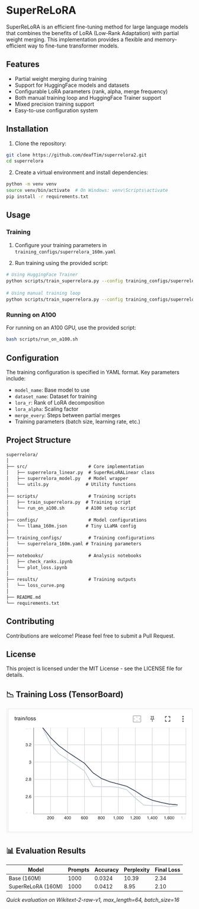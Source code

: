 # SuperReLoRA

SuperReLoRA is an efficient fine-tuning method for large language models that combines the benefits of LoRA (Low-Rank Adaptation) with partial weight merging. This implementation provides a flexible and memory-efficient way to fine-tune transformer models.

## Features

- Partial weight merging during training
- Support for HuggingFace models and datasets
- Configurable LoRA parameters (rank, alpha, merge frequency)
- Both manual training loop and HuggingFace Trainer support
- Mixed precision training support
- Easy-to-use configuration system

## Installation

1. Clone the repository:
```bash
git clone https://github.com/deafTim/superrelora2.git
cd superrelora
```

2. Create a virtual environment and install dependencies:
```bash
python -m venv venv
source venv/bin/activate  # On Windows: venv\Scripts\activate
pip install -r requirements.txt
```

## Usage

### Training

1. Configure your training parameters in `training_configs/superrelora_160m.yaml`

2. Run training using the provided script:
```bash
# Using HuggingFace Trainer
python scripts/train_superrelora.py --config training_configs/superrelora_160m.yaml --use_trainer

# Using manual training loop
python scripts/train_superrelora.py --config training_configs/superrelora_160m.yaml
```

### Running on A100

For running on an A100 GPU, use the provided script:
```bash
bash scripts/run_on_a100.sh
```

## Configuration

The training configuration is specified in YAML format. Key parameters include:

- `model_name`: Base model to use
- `dataset_name`: Dataset for training
- `lora_r`: Rank of LoRA decomposition
- `lora_alpha`: Scaling factor
- `merge_every`: Steps between partial merges
- Training parameters (batch size, learning rate, etc.)

## Project Structure

```
superrelora/
│
├── src/                       # Core implementation
│   ├── superrelora_linear.py  # SuperReLoRALinear class
│   ├── superrelora_model.py   # Model wrapper
│   └── utils.py              # Utility functions
│
├── scripts/                   # Training scripts
│   ├── train_superrelora.py  # Training script
│   └── run_on_a100.sh        # A100 setup script
│
├── configs/                   # Model configurations
│   └── llama_160m.json       # Tiny LLaMA config
│
├── training_configs/          # Training configurations
│   └── superrelora_160m.yaml # Training parameters
│
├── notebooks/                 # Analysis notebooks
│   ├── check_ranks.ipynb
│   └── plot_loss.ipynb
│
├── results/                   # Training outputs
│   └── loss_curve.png
│
├── README.md
└── requirements.txt
```

## Contributing

Contributions are welcome! Please feel free to submit a Pull Request.

## License

This project is licensed under the MIT License - see the LICENSE file for details. 


## 📉 Training Loss (TensorBoard)

![Training Loss](TensorBoardLoss.png)


## 📊 Evaluation Results

| Model             | Prompts | Accuracy | Perplexity | Final Loss |
|------------------|---------|----------|------------|-------------|
| Base (160M)       | 1000    | 0.0324   | 10.39      | 2.34        |
| SuperReLoRA (160M)| 1000    | 0.0412   | 8.95       | 2.10        |

*Quick evaluation on Wikitext-2-raw-v1, max_length=64, batch_size=16*
